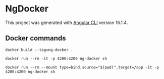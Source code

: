 # NgDocker

This project was generated with [Angular CLI](https://github.com/angular/angular-cli) version 16.1.4.

## Docker commands
`docker build --tag=ng-docker .`


`docker run --rm -it -p 4200:4200 ng-docker sh`


`docker run --rm --mount type=bind,source="$(pwd)",target=/app -it -p 4200:4200 ng-docker sh`
